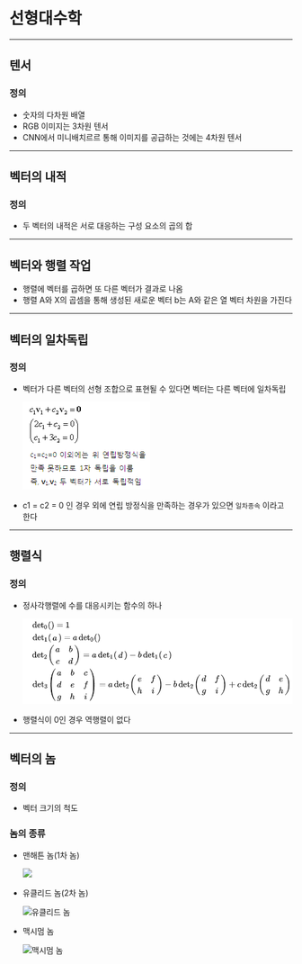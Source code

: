# 선형대수학

<hr>

##  텐서

### 정의

- 숫자의 다차원 배열
- RGB 이미지는 3차원 텐서
- CNN에서 미니배치르르 통해 이미지를 공급하는 것에는 4차원 텐서

<hr>

## 벡터의 내적

### 정의

- 두 벡터의 내적은 서로 대응하는 구성 요소의 곱의 합

<hr>

## 벡터와 행렬 작업

- 행렬에 벡터를 곱하면 또 다른 벡터가 결과로 나옴
- 행렬 A와 X의 곱셈을 통해 생성된 새로운 벡터 b는 A와 같은 열 벡터 차원을 가진다

<hr>

## 벡터의 일차독립

### 정의

- 벡터가 다른 벡터의 선형 조합으로 표현될 수 있다면 벡터는 다른 벡터에 일차독립

  ![일차독립](./assets/일차독립.jpg)


- c1 = c2 = 0 인 경우 외에 연립 방정식을 만족하는 경우가 있으면 `일차종속` 이라고 한다

---

## 행렬식

### 정의

- 정사각행렬에 수를 대응시키는 함수의 하나

  ![행렬식](./assets/행렬식.PNG)

- 행렬식이 0인 경우 역행렬이 없다

---

## 벡터의 놈

### 정의

- 벡터 크기의 척도

### 놈의 종류

- 맨해튼 놈(1차 놈)

  ![](https://latex.codecogs.com/gif.latex?\left\||u\right\||_1=\sum_{k=1}^{n}\left|u_k\right|)

- 유클리드 놈(2차 놈)

  ![유클리드 놈](https://latex.codecogs.com/gif.latex?\left&space;\||&space;u&space;\right&space;\||_2&space;=&space;\sqrt{\sum_{k=1}^{n}\left&space;|&space;u_k&space;\right&space;|^2})

- 맥시멈 놈

  ![맥시멈 놈](https://latex.codecogs.com/gif.latex?\displaystyle&space;\|&space;\math{u}&space;\|_\infty&space;=&space;\max_{1\le&space;k&space;\le&space;n}&space;|u_k|)